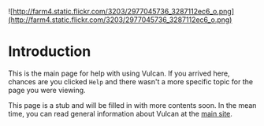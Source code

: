 ![http://farm4.static.flickr.com/3203/2977045736_3287112ec6_o.png](http://farm4.static.flickr.com/3203/2977045736_3287112ec6_o.png)

# Introduction #

This is the main page for help with using Vulcan.  If you arrived here, chances are you clicked `Help` and there wasn't a more specific topic for the page you were viewing.

This page is a stub and will be filled in with more contents soon.  In the mean time, you can read general information about Vulcan at the [main site](http://code.google.com/p/vulcan/).
